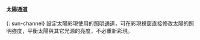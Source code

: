 
#### 太陽通道
{: sun-channel}
設定太陽彩現使用的[照明通道](lights-tab.html#channel)，可在彩現視窗直接修改太陽的照明強度，平衡太陽與其它光源的亮度，不必重新彩現。
